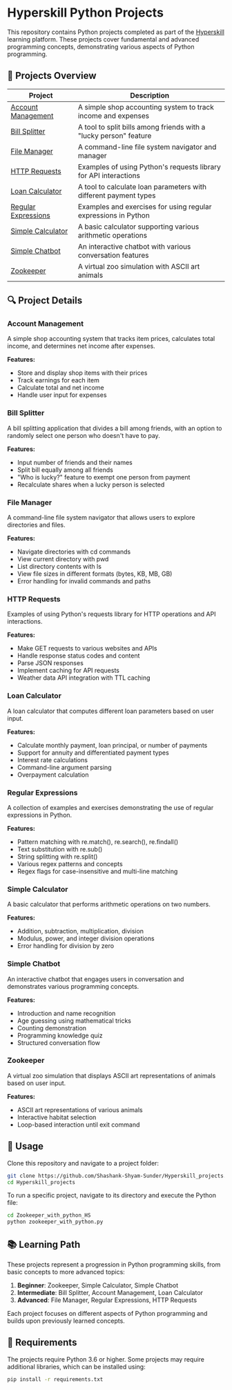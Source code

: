 # Hyperskill Python Projects

This repository contains Python projects completed as part of the [Hyperskill](https://hyperskill.org/) learning platform. These projects cover fundamental and advanced programming concepts, demonstrating various aspects of Python programming.

## 📂 Projects Overview

| Project | Description |
|---------|-------------|
| [Account Management](#account-management) | A simple shop accounting system to track income and expenses |
| [Bill Splitter](#bill-splitter) | A tool to split bills among friends with a "lucky person" feature |
| [File Manager](#file-manager) | A command-line file system navigator and manager |
| [HTTP Requests](#http-requests) | Examples of using Python's requests library for API interactions |
| [Loan Calculator](#loan-calculator) | A tool to calculate loan parameters with different payment types |
| [Regular Expressions](#regular-expressions) | Examples and exercises for using regular expressions in Python |
| [Simple Calculator](#simple-calculator) | A basic calculator supporting various arithmetic operations |
| [Simple Chatbot](#simple-chatbot) | An interactive chatbot with various conversation features |
| [Zookeeper](#zookeeper) | A virtual zoo simulation with ASCII art animals |

## 🔍 Project Details

### Account Management
A simple shop accounting system that tracks item prices, calculates total income, and determines net income after expenses.

**Features:**
- Store and display shop items with their prices
- Track earnings for each item
- Calculate total and net income
- Handle user input for expenses

### Bill Splitter
A bill splitting application that divides a bill among friends, with an option to randomly select one person who doesn't have to pay.

**Features:**
- Input number of friends and their names
- Split bill equally among all friends
- "Who is lucky?" feature to exempt one person from payment
- Recalculate shares when a lucky person is selected

### File Manager
A command-line file system navigator that allows users to explore directories and files.

**Features:**
- Navigate directories with cd commands
- View current directory with pwd
- List directory contents with ls
- View file sizes in different formats (bytes, KB, MB, GB)
- Error handling for invalid commands and paths

### HTTP Requests
Examples of using Python's requests library for HTTP operations and API interactions.

**Features:**
- Make GET requests to various websites and APIs
- Handle response status codes and content
- Parse JSON responses
- Implement caching for API requests
- Weather data API integration with TTL caching

### Loan Calculator
A loan calculator that computes different loan parameters based on user input.

**Features:**
- Calculate monthly payment, loan principal, or number of payments
- Support for annuity and differentiated payment types
- Interest rate calculations
- Command-line argument parsing
- Overpayment calculation

### Regular Expressions
A collection of examples and exercises demonstrating the use of regular expressions in Python.

**Features:**
- Pattern matching with re.match(), re.search(), re.findall()
- Text substitution with re.sub()
- String splitting with re.split()
- Various regex patterns and concepts
- Regex flags for case-insensitive and multi-line matching

### Simple Calculator
A basic calculator that performs arithmetic operations on two numbers.

**Features:**
- Addition, subtraction, multiplication, division
- Modulus, power, and integer division operations
- Error handling for division by zero

### Simple Chatbot
An interactive chatbot that engages users in conversation and demonstrates various programming concepts.

**Features:**
- Introduction and name recognition
- Age guessing using mathematical tricks
- Counting demonstration
- Programming knowledge quiz
- Structured conversation flow

### Zookeeper
A virtual zoo simulation that displays ASCII art representations of animals based on user input.

**Features:**
- ASCII art representations of various animals
- Interactive habitat selection
- Loop-based interaction until exit command

## 🚀 Usage
Clone this repository and navigate to a project folder:
```bash
git clone https://github.com/Shashank-Shyam-Sunder/Hyperskill_projects.git
cd Hyperskill_projects
```

To run a specific project, navigate to its directory and execute the Python file:
```bash
cd Zookeeper_with_python_HS
python zookeeper_with_python.py
```

## 📚 Learning Path
These projects represent a progression in Python programming skills, from basic concepts to more advanced topics:

1. **Beginner**: Zookeeper, Simple Calculator, Simple Chatbot
2. **Intermediate**: Bill Splitter, Account Management, Loan Calculator
3. **Advanced**: File Manager, Regular Expressions, HTTP Requests

Each project focuses on different aspects of Python programming and builds upon previously learned concepts.

## 📝 Requirements
The projects require Python 3.6 or higher. Some projects may require additional libraries, which can be installed using:
```bash
pip install -r requirements.txt
```
